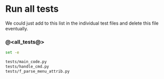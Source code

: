 # Run all tests

We could just add to this list in the individual test files and delete this file eventually. 

### @<all_tests@>

```bash {name=all_tests menu=true}
set -e

tests/main_code.py
tests/handle_cmd.py
tests/f_parse_menu_attrib.py
```
